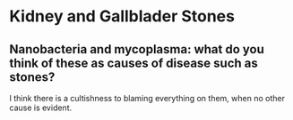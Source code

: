 # Kidney and Gallblader Stones

## Nanobacteria and mycoplasma: what do you think of these as causes of disease such as stones?
I think there is a cultishness to blaming everything on them, when no other cause is evident.
